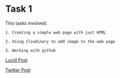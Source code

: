 # Task 1
This tasks involved: 

    1. Creating a simple web page with just HTML
    
    2. Using Cloudinary to add image to the web page
  
    3. Working with github
  

[Lucid Post](https://lucid.blog/oluwabamise77/post/1566571643)


[Twitter Post](https://mobile.twitter.com/bammydu001/status/1164901728560517120)
